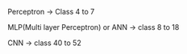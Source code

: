 Perceptron -> Class 4 to 7

MLP(Multi layer Perceptron) or ANN -> class 8 to 18

CNN -> class 40 to 52